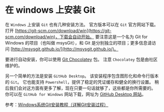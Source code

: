 # 在 windows 上安装 Git

在 `Windows` 上安装 `Git` 也有几种安装方法。 官方版本可以在 `Git` 官方网站下载。 打开 [https://git-scm.com/download/win](https://git-scm.com/download/win)，下载会自动开始。 要注意这是一个名为 Git for Windows 的项目（也叫做 msysGit），和 Git 是分别独立的项目；更多信息请访问 [http://msysgit.github.io/](http://msysgit.github.io/)。

要进行自动安装，你可以使用 [Git Chocolatey](https://community.chocolatey.org/packages/git) 包。 注意 `Chocolatey` 包是由社区维护的。

另一个简单的方法是安装 `GitHub Desktop`。 该安装程序包含图形化和命令行版本的 `Git`。 它也能支持 `Powershell`，提供了稳定的凭证缓存和健全的换行设置。 稍后我们会对这方面有更多了解，现在只要一句话就够了，这些都是你所需要的。 你可以在 `GitHub for Windows` 网站下载，网址为 [GitHub Desktop 网站](https://desktop.github.com/)。

参考：[Windows系统Git安装教程（详解Git安装过程）](https://www.cnblogs.com/xueweisuoyong/p/11914045.html)
